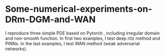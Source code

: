 # Some-numerical-experiments-on-DRm-DGM-and-WAN
I reproduce three simple PDE based on Pytorch , including irregular domain and non-smooth function. In first two examples, I test deep ritz method and PINNs. In the last examples, I test WAN method (weak adversarial networks). 
